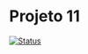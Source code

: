 # Projeto 11
[![Status](https://img.shields.io/badge/status-desenvolvimento-yellow)](https://github.com/SEU_USUARIO/SEU_REPOSITORIO)